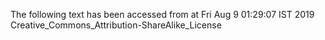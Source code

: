 The following text has been accessed from at Fri Aug 9 01:29:07 IST 2019
Creative_Commons_Attribution-ShareAlike_License
